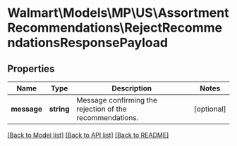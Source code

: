 # Walmart\Models\MP\US\AssortmentRecommendations\RejectRecommendationsResponsePayload

## Properties

Name | Type | Description | Notes
------------ | ------------- | ------------- | -------------
**message** | **string** | Message confirming the rejection of the recommendations. | [optional]


[[Back to Model list]](./) [[Back to API list]](../../../../../README.md#supported-apis) [[Back to README]](../../../../../README.md)
